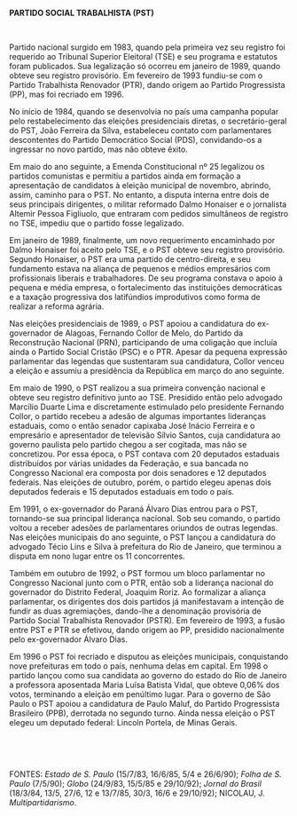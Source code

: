 **PARTIDO SOCIAL TRABALHISTA (PST)**

 

Partido nacional surgido em 1983, quando pela primeira vez seu registro
foi requerido ao Tribunal Superior Eleitoral (TSE) e seu programa e
estatutos foram publicados. Sua legalização só ocorreu em janeiro de
1989, quando obteve seu registro provisório. Em fevereiro de 1993
fundiu-se com o Partido Trabalhista Renovador (PTR), dando origem ao
Partido Progressista (PP), mas foi recriado em 1996.

No início de 1984, quando se desenvolvia no país uma campanha popular
pelo restabelecimento das eleições presidenciais diretas, o
secretário-geral do PST, João Ferreira da Silva, estabeleceu contato com
parlamentares descontentes do Partido Democrático Social (PDS),
convidando-os a ingressar no novo partido, mas não obteve êxito.

Em maio do ano seguinte, a Emenda Constitucional nº 25 legalizou os
partidos comunistas e permitiu a partidos ainda em formação a
apresentação de candidatos à eleição municipal de novembro, abrindo,
assim, caminho para o PST. No entanto, a disputa interna entre dois de
seus principais dirigentes, o militar reformado Dalmo Honaiser e o
jornalista Altemir Pessoa Figliuolo, que entraram com pedidos
simultâneos de registro no TSE, impediu que o partido fosse legalizado.

Em janeiro de 1989, finalmente, um novo requerimento encaminhado por
Dalmo Honaiser foi aceito pelo TSE, e o PST obteve seu registro
provisório. Segundo Honaiser, o PST era uma partido de centro-direita, e
seu fundamento estava na aliança de pequenos e médios empresários com
profissionais liberais e trabalhadores. De seu programa constava o apoio
à pequena e média empresa, o fortalecimento das instituições
democráticas e a taxação progressiva dos latifúndios improdutivos como
forma de realizar a reforma agrária.

Nas eleições presidenciais de 1989, o PST apoiou a candidatura do
ex-governador de Alagoas, Fernando Collor de Melo, do Partido da
Reconstrução Nacional (PRN), participando de uma coligação que incluía
ainda o Partido Social Cristão (PSC) e o PTR. Apesar da pequena
expressão parlamentar das legendas que sustentaram sua candidatura,
Collor venceu a eleição e assumiu a presidência da República em março do
ano seguinte.

Em maio de 1990, o PST realizou a sua primeira convenção nacional e
obteve seu registro definitivo junto ao TSE. Presidido então pelo
advogado Marcílio Duarte Lima e discretamente estimulado pelo presidente
Fernando Collor, o partido recebeu a adesão de algumas importantes
lideranças estaduais, como o então senador capixaba José Inácio Ferreira
e o empresário e apresentador de televisão Sílvio Santos, cuja
candidatura ao governo paulista pelo partido chegou a ser cogitada, mas
não se concretizou. Por essa época, o PST contava com 20 deputados
estaduais distribuídos por várias unidades da Federação, e sua bancada
no Congresso Nacional era composta por dois senadores e 12 deputados
federais. Nas eleições de outubro, porém, o partido elegeu apenas dois
deputados federais e 15 deputados estaduais em todo o país.

Em 1991, o ex-governador do Paraná Álvaro Dias entrou para o PST,
tornando-se sua principal liderança nacional. Sob seu comando, o partido
voltou a receber adesões de parlamentares oriundos de outras legendas.
Nas eleições municipais do ano seguinte, o PST lançou a candidatura do
advogado Técio Lins e Silva à prefeitura do Rio de Janeiro, que terminou
a disputa em nono lugar entre os 11 concorrentes.

Também em outubro de 1992, o PST formou um bloco parlamentar no
Congresso Nacional junto com o PTR, então sob a liderança nacional do
governador do Distrito Federal, Joaquim Roriz. Ao formalizar a aliança
parlamentar, os dirigentes dos dois partidos já manifestavam a intenção
de fundir as duas agremiações, dando-lhe a denominação provisória de
Partido Social Trabalhista Renovador (PSTR). Em fevereiro de 1993, a
fusão entre PST e PTR se efetivou, dando origem ao PP, presidido
nacionalmente pelo ex-governador Álvaro Dias.

Em 1996 o PST foi recriado e disputou as eleições municipais,
conquistando nove prefeituras em todo o país, nenhuma delas em capital.
Em 1998 o partido lançou como sua candidata ao governo do estado do Rio
de Janeiro a professora aposentada Maria Luísa Batista Vidal, que obteve
0,06% dos votos, terminando a eleição em penúltimo lugar. Para o governo
de São Paulo o PST apoiou a candidatura de Paulo Maluf, do Partido
Progressista Brasileiro (PPB), derrotada no segundo turno. Ainda nessa
eleição o PST elegeu um deputado federal: Lincoln Portela, de Minas
Gerais.

 

 

FONTES: *Estado de S. Paulo* (15/7/83, 16/6/85, 5/4 e 26/6/90); *Folha
de S. Paulo* (7/5/90); *Globo* (24/9/83, 15/5/85 e 29/10/92); *Jornal do
Brasil* (18/3/84, 13/5, 27/6, 12 e 13/7/85, 30/3, 16/6 e 29/10/92);
NICOLAU, J. *Multipartidarismo*.

 
